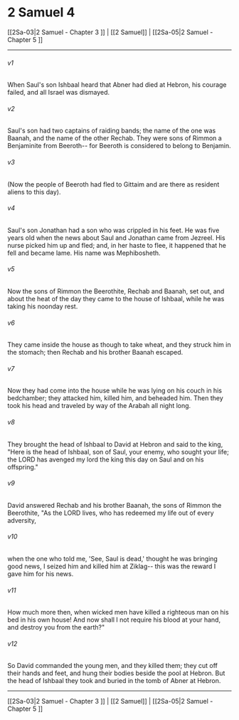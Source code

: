 # 2 Samuel 4

[[2Sa-03|2 Samuel - Chapter 3 ]] | [[2 Samuel]] | [[2Sa-05|2 Samuel - Chapter 5 ]]
***

###### v1
When Saul's son Ishbaal heard that Abner had died at Hebron, his courage failed, and all Israel was dismayed.
###### v2
Saul's son had two captains of raiding bands; the name of the one was Baanah, and the name of the other Rechab. They were sons of Rimmon a Benjaminite from Beeroth-- for Beeroth is considered to belong to Benjamin.
###### v3
(Now the people of Beeroth had fled to Gittaim and are there as resident aliens to this day).
###### v4
Saul's son Jonathan had a son who was crippled in his feet. He was five years old when the news about Saul and Jonathan came from Jezreel. His nurse picked him up and fled; and, in her haste to flee, it happened that he fell and became lame. His name was Mephibosheth.
###### v5
Now the sons of Rimmon the Beerothite, Rechab and Baanah, set out, and about the heat of the day they came to the house of Ishbaal, while he was taking his noonday rest.
###### v6
They came inside the house as though to take wheat, and they struck him in the stomach; then Rechab and his brother Baanah escaped.
###### v7
Now they had come into the house while he was lying on his couch in his bedchamber; they attacked him, killed him, and beheaded him. Then they took his head and traveled by way of the Arabah all night long.
###### v8
They brought the head of Ishbaal to David at Hebron and said to the king, "Here is the head of Ishbaal, son of Saul, your enemy, who sought your life; the LORD has avenged my lord the king this day on Saul and on his offspring."
###### v9
David answered Rechab and his brother Baanah, the sons of Rimmon the Beerothite, "As the LORD lives, who has redeemed my life out of every adversity,
###### v10
when the one who told me, 'See, Saul is dead,' thought he was bringing good news, I seized him and killed him at Ziklag-- this was the reward I gave him for his news.
###### v11
How much more then, when wicked men have killed a righteous man on his bed in his own house! And now shall I not require his blood at your hand, and destroy you from the earth?"
###### v12
So David commanded the young men, and they killed them; they cut off their hands and feet, and hung their bodies beside the pool at Hebron. But the head of Ishbaal they took and buried in the tomb of Abner at Hebron.

***

[[2Sa-03|2 Samuel - Chapter 3 ]] | [[2 Samuel]] | [[2Sa-05|2 Samuel - Chapter 5 ]]

